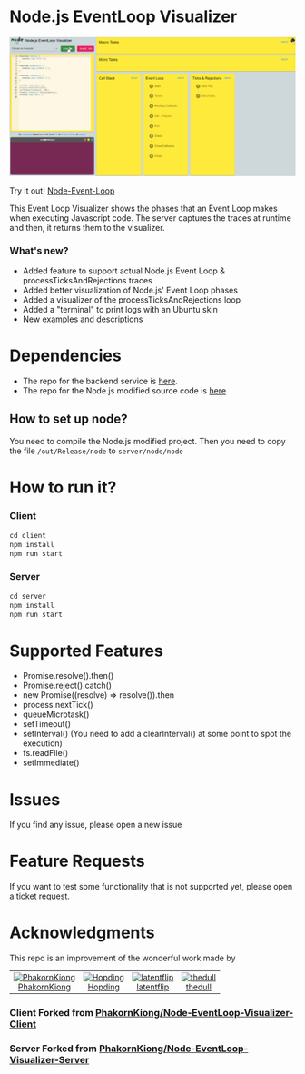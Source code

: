 # Node.js EventLoop Visualizer

![Demo of the Node-Event-Loop](client/event-loop-visualizer.gif)

Try it out! [Node-Event-Loop](https://vagostep.github.io/Node-EventLoop-Visualizer/)

This Event Loop Visualizer shows the phases that an Event Loop makes when executing Javascript code. The server captures the traces at runtime and then, it returns them to the visualizer.

### What's new?

* Added feature to support actual Node.js Event Loop & processTicksAndRejections traces
* Added better visualization of Node.js' Event Loop phases
* Added a visualizer of the processTicksAndRejections loop
* Added a "terminal" to print logs with an Ubuntu skin
* New examples and descriptions


# Dependencies 

* The repo for the backend service is [here](https://github.com/vagostep/Node-EventLoop-Visualizer-Server).
* The repo for the Node.js modified source code is [here](https://github.com/vagostep/Node-EventLoop-Visualizer-Node)

## How to set up node?

You need to compile the Node.js modified project. Then you need to copy the file `/out/Release/node` to `server/node/node` 

# How to run it?

### Client

```
cd client
npm install
npm run start
```

### Server

```
cd server
npm install
npm run start
```

# Supported Features

* Promise.resolve().then()
* Promise.reject().catch()
* new Promise((resolve) => resolve()).then 
* process.nextTick()
* queueMicrotask()
* setTimeout()
* setInterval() (You need to add a clearInterval() at some point to spot the execution)
* fs.readFile()
* setImmediate()

# Issues

If you find any issue, please open a new issue

# Feature Requests

If you want to test some functionality that is not supported yet, please open a ticket request.

# Acknowledgments

This repo is an improvement of the wonderful work made by 
<table>
  <tr>
    <td align="center">
      <a href="https://github.com/PhakornKiong">
        <img src="https://github.com/PhakornKiong.png" alt="PhakornKiong" width="100" />
      </a>
      <br />
      <a href="https://github.com/PhakornKiong">PhakornKiong</a>
    </td>
    <td align="center">
      <a href="https://github.com/Hopding">
        <img src="https://github.com/Hopding.png" alt="Hopding" width="100" />
      </a>
      <br />
      <a href="https://github.com/Hopding">Hopding</a>
    </td>
    <td align="center">
      <a href="https://github.com/latentflip">
        <img src="https://github.com/latentflip.png" alt="latentflip" width="100" />
      </a>
      <br />
      <a href="https://github.com/latentflip">latentflip</a>
    </td>
    <td align="center">
      <a href="https://github.com/thedull">
        <img src="https://github.com/thedull.png" alt="thedull" width="100" />
      </a>
      <br />
      <a href="https://github.com/thedull">thedull</a>
    </td>
  </tr>
</table>

### Client Forked from [PhakornKiong/Node-EventLoop-Visualizer-Client](https://github.com/PhakornKiong/Node-EventLoop-Visualizer-Client)

### Server Forked from [PhakornKiong/Node-EventLoop-Visualizer-Server](https://github.com/PhakornKiong/Node-EventLoop-Visualizer-Server)

